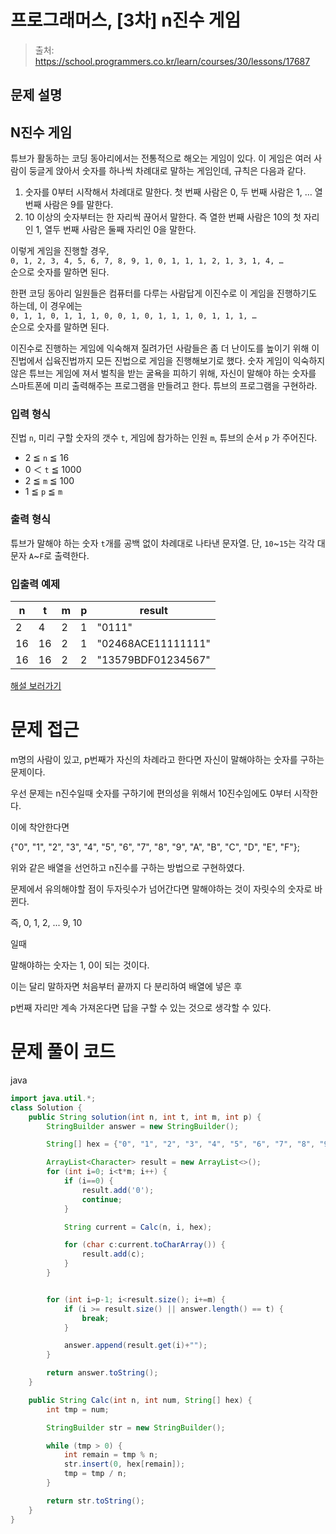 # 프로그래머스, [3차] n진수 게임

> 출처: https://school.programmers.co.kr/learn/courses/30/lessons/17687

## 문제 설명

## N진수 게임

튜브가 활동하는 코딩 동아리에서는 전통적으로 해오는 게임이 있다. 이 게임은 여러 사람이 둥글게 앉아서 숫자를 하나씩 차례대로 말하는 게임인데, 규칙은 다음과 같다.

1.  숫자를 0부터 시작해서 차례대로 말한다. 첫 번째 사람은 0, 두 번째 사람은 1, … 열 번째 사람은 9를 말한다.
2.  10 이상의 숫자부터는 한 자리씩 끊어서 말한다. 즉 열한 번째 사람은 10의 첫 자리인 1, 열두 번째 사람은 둘째 자리인 0을 말한다.

이렇게 게임을 진행할 경우,  
`0, 1, 2, 3, 4, 5, 6, 7, 8, 9, 1, 0, 1, 1, 1, 2, 1, 3, 1, 4, …`  
순으로 숫자를 말하면 된다.

한편 코딩 동아리 일원들은 컴퓨터를 다루는 사람답게 이진수로 이 게임을 진행하기도 하는데, 이 경우에는  
`0, 1, 1, 0, 1, 1, 1, 0, 0, 1, 0, 1, 1, 1, 0, 1, 1, 1, …`  
순으로 숫자를 말하면 된다.

이진수로 진행하는 게임에 익숙해져 질려가던 사람들은 좀 더 난이도를 높이기 위해 이진법에서 십육진법까지 모든 진법으로 게임을 진행해보기로 했다. 숫자 게임이 익숙하지 않은 튜브는 게임에 져서 벌칙을 받는 굴욕을 피하기 위해, 자신이 말해야 하는 숫자를 스마트폰에 미리 출력해주는 프로그램을 만들려고 한다. 튜브의 프로그램을 구현하라.

### 입력 형식

진법 `n`, 미리 구할 숫자의 갯수 `t`, 게임에 참가하는 인원 `m`, 튜브의 순서 `p` 가 주어진다.

-   2 ≦ `n` ≦ 16
-   0 ＜ `t` ≦ 1000
-   2 ≦ `m` ≦ 100
-   1 ≦ `p` ≦ `m`

### 출력 형식

튜브가 말해야 하는 숫자 `t`개를 공백 없이 차례대로 나타낸 문자열. 단, `10`~`15`는 각각 대문자 `A`~`F`로 출력한다.

### 입출력 예제

| n   | t   | m   | p   | result             |
| --- | --- | --- | --- | ------------------ |
| 2   | 4   | 2   | 1   | "0111"             |
| 16  | 16  | 2   | 1   | "02468ACE11111111" |
| 16  | 16  | 2   | 2   | "13579BDF01234567" |

[해설 보러가기](http://tech.kakao.com/2017/11/14/kakao-blind-recruitment-round-3/)

# 문제 접근

m명의 사람이 있고, p번째가 자신의 차례라고 한다면 자신이 말해야하는 숫자를 구하는 문제이다.

우선 문제는 n진수일때 숫자를 구하기에 편의성을 위해서 10진수임에도 0부터 시작한다.

이에 착안한다면

{"0", "1", "2", "3", "4", "5", "6", "7", "8", "9", "A", "B", "C", "D", "E", "F"};

위와 같은 배열을 선언하고 n진수를 구하는 방법으로 구현하였다.

문제에서 유의해야할 점이 두자릿수가 넘어간다면 말해야하는 것이 자릿수의 숫자로 바뀐다.

즉, 0, 1, 2, ... 9, 10

일때

말해야하는 숫자는 1, 0이 되는 것이다.

이는 달리 말하자면 처음부터 끝까지 다 분리하여 배열에 넣은 후

p번째 자리만 계속 가져온다면 답을 구할 수 있는 것으로 생각할 수 있다.

# 문제 풀이 코드

java

```java
import java.util.*;
class Solution {
    public String solution(int n, int t, int m, int p) {
        StringBuilder answer = new StringBuilder();

        String[] hex = {"0", "1", "2", "3", "4", "5", "6", "7", "8", "9", "A", "B", "C", "D", "E", "F"};

        ArrayList<Character> result = new ArrayList<>();
        for (int i=0; i<t*m; i++) {
            if (i==0) {
                result.add('0');
                continue;
            }

            String current = Calc(n, i, hex);

            for (char c:current.toCharArray()) {
                result.add(c);
            }
        }


        for (int i=p-1; i<result.size(); i+=m) {
            if (i >= result.size() || answer.length() == t) {
                break;
            }

            answer.append(result.get(i)+"");
        }

        return answer.toString();
    }

    public String Calc(int n, int num, String[] hex) {
        int tmp = num;

        StringBuilder str = new StringBuilder();

        while (tmp > 0) {
            int remain = tmp % n;
            str.insert(0, hex[remain]);
            tmp = tmp / n;
        }

        return str.toString();
    }
}
```
